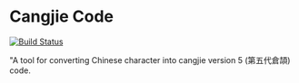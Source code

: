 # Cangjie Code

[![Build Status](https://travis-ci.org/geniusgordon/cangjie-code.svg?branch=master)](https://travis-ci.org/geniusgordon/cangjie-code)

"A tool for converting Chinese character into cangjie version 5 (第五代倉頡) code.

